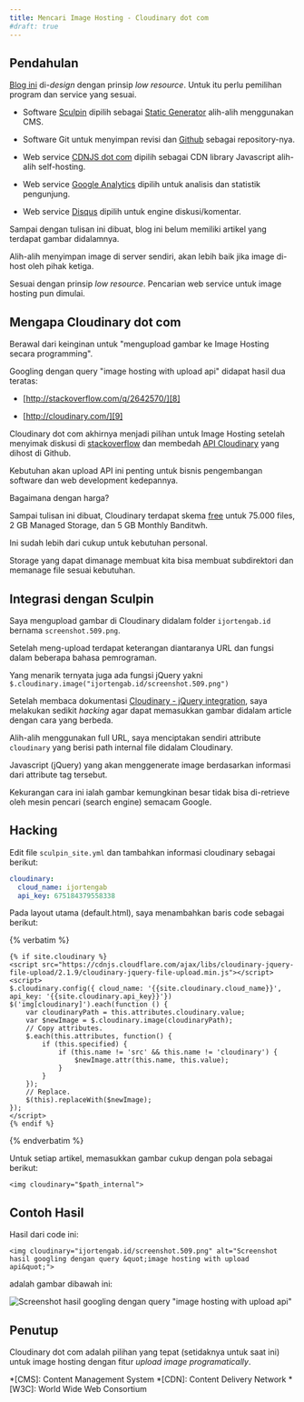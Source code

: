 ```yaml
---
title: Mencari Image Hosting - Cloudinary dot com
#draft: true
---
```


## Pendahulan

[Blog ini][1] di-*design* dengan prinsip *low resource*. Untuk itu perlu pemilihan program dan service yang sesuai.

 - Software [Sculpin][2] dipilih sebagai [Static Generator][3] alih-alih menggunakan CMS.

 - Software Git untuk menyimpan revisi dan [Github][4] sebagai repository-nya.

 - Web service [CDNJS dot com][5] dipilih sebagai CDN library Javascript alih-alih self-hosting.

 - Web service [Google Analytics][6] dipilih untuk analisis dan statistik pengunjung.

 - Web service [Disqus][7] dipilih untuk engine diskusi/komentar.

Sampai dengan tulisan ini dibuat, blog ini belum memiliki artikel yang terdapat gambar didalamnya.

Alih-alih menyimpan image di server sendiri, akan lebih baik jika image di-host oleh pihak ketiga.

Sesuai dengan prinsip *low resource*. Pencarian web service untuk image hosting pun dimulai.

## Mengapa Cloudinary dot com

Berawal dari keinginan untuk "mengupload gambar ke Image Hosting secara programming".

Googling dengan query "image hosting with upload api" didapat hasil dua teratas:

 - [http://stackoverflow.com/q/2642570/][8]

 - [http://cloudinary.com/][9]

Cloudinary dot com akhirnya menjadi pilihan untuk Image Hosting setelah menyimak diskusi di [stackoverflow][8] dan membedah [API Cloudinary][10] yang dihost di Github.

Kebutuhan akan upload API ini penting untuk bisnis pengembangan software dan web development kedepannya.

Bagaimana dengan harga?

Sampai tulisan ini dibuat, Cloudinary terdapat skema [free][11] untuk 75.000 files, 2 GB Managed Storage, dan 5 GB Monthly Banditwh.

Ini sudah lebih dari cukup untuk kebutuhan personal.

Storage yang dapat dimanage membuat kita bisa membuat subdirektori dan memanage file sesuai kebutuhan.

## Integrasi dengan Sculpin

Saya mengupload gambar di Cloudinary didalam folder `ijortengab.id` bernama `screenshot.509.png`.

Setelah meng-upload terdapat keterangan diantaranya URL dan fungsi dalam beberapa bahasa pemrograman.

Yang menarik ternyata juga ada fungsi jQuery yakni `$.cloudinary.image("ijortengab.id/screenshot.509.png")`

Setelah membaca dokumentasi [Cloudinary - jQuery integration][12], saya melakukan sedikit *hacking* agar dapat memasukkan gambar didalam article dengan cara yang berbeda.

Alih-alih menggunakan full URL, saya menciptakan sendiri attribute `cloudinary` yang berisi path internal file didalam Cloudinary. 

Javascript (jQuery) yang akan menggenerate image berdasarkan informasi dari attribute tag tersebut.

Kekurangan cara ini ialah gambar kemungkinan besar tidak bisa di-retrieve oleh mesin pencari (search engine) semacam Google.

## Hacking

Edit file `sculpin_site.yml` dan tambahkan informasi cloudinary sebagai berikut:

```yml
cloudinary:
  cloud_name: ijortengab
  api_key: 675184379558338
```

Pada layout utama (default.html), saya menambahkan baris code sebagai berikut:

{% verbatim %}
```twig
{% if site.cloudinary %}
<script src="https://cdnjs.cloudflare.com/ajax/libs/cloudinary-jquery-file-upload/2.1.9/cloudinary-jquery-file-upload.min.js"></script>
<script>
$.cloudinary.config({ cloud_name: '{{site.cloudinary.cloud_name}}', api_key: '{{site.cloudinary.api_key}}'})
$('img[cloudinary]').each(function () {
    var cloudinaryPath = this.attributes.cloudinary.value;    
    var $newImage = $.cloudinary.image(cloudinaryPath);
    // Copy attributes.
    $.each(this.attributes, function() {        
        if (this.specified) {
            if (this.name != 'src' && this.name != 'cloudinary') {
                $newImage.attr(this.name, this.value);
            }      
        }
    });
    // Replace.
    $(this).replaceWith($newImage);
});
</script>
{% endif %}
```
{% endverbatim %}

Untuk setiap artikel, memasukkan gambar cukup dengan pola sebagai berikut:

```
<img cloudinary="$path_internal">
```

## Contoh Hasil

Hasil dari code ini:

```
<img cloudinary="ijortengab.id/screenshot.509.png" alt="Screenshot hasil googling dengan query &quot;image hosting with upload api&quot;">
```

adalah gambar dibawah ini:

<img cloudinary="ijortengab.id/screenshot.509.png" alt="Screenshot hasil googling dengan query &quot;image hosting with upload api&quot;">

## Penutup

Cloudinary dot com adalah pilihan yang tepat (setidaknya untuk saat ini) untuk image hosting dengan fitur *upload image programatically*.

[1]: http://ijortengab.id/
[2]: https://sculpin.io/
[3]: http://www.staticgen.com/
[4]: https://github.com/ijortengab/ijortengab.id/
[5]: https://cdnjs.com/
[6]: https://www.google.com/analytics/
[7]: https://disqus.com/
[8]: http://stackoverflow.com/q/2642570/
[9]: https://cloudinary.com/
[10]: https://github.com/cloudinary/
[11]: http://cloudinary.com/pricing
[12]: http://cloudinary.com/documentation/jquery_integration

*[CMS]: Content Management System
*[CDN]: Content Delivery Network
*[W3C]:  World Wide Web Consortium
